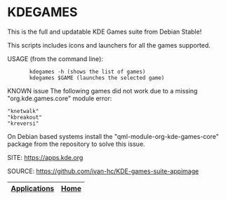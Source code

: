 # KDEGAMES

 This is the full and updatable KDE Games suite from Debian Stable!
 
 This scripts includes icons and launchers for all the games supported.
 
 USAGE (from the command line):
 
           kdegames -h (shows the list of games)
           kdegames $GAME (launches the selected game)
           
  KNOWN issue
 The following games did not work due to a missing "org.kde.games.core"
 module error:

    "knetwalk"
    "kbreakout"
    "kreversi"

 On Debian based systems install the "qml-module-org-kde-games-core"
 package from the repository to solve this issue.
 
 SITE: https://apps.kde.org

 SOURCE: https://github.com/ivan-hc/KDE-games-suite-appimage

 | [Applications](https://portable-linux-apps.github.io/apps.html) | [Home](https://portable-linux-apps.github.io)
 | --- | --- |
